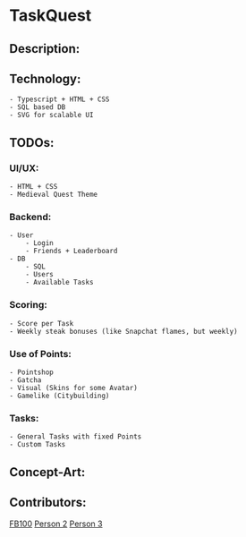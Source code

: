 # TaskQuest

## Description:


## Technology:
    - Typescript + HTML + CSS
    - SQL based DB
    - SVG for scalable UI

## TODOs:
### UI/UX:
    - HTML + CSS
    - Medieval Quest Theme
### Backend:
    - User
        - Login
        - Friends + Leaderboard
    - DB
        - SQL
        - Users
        - Available Tasks
### Scoring:
    - Score per Task
    - Weekly steak bonuses (like Snapchat flames, but weekly)
### Use of Points:
    - Pointshop
    - Gatcha
    - Visual (Skins for some Avatar)
    - Gamelike (Citybuilding)
### Tasks:
    - General Tasks with fixed Points
    - Custom Tasks

## Concept-Art:

## Contributors:
[FB100](https://github.com/FB100)
[Person 2]()
[Person 3]()


